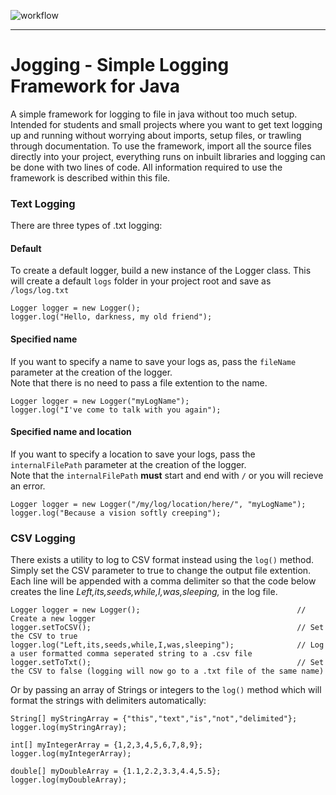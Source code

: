 ![workflow](https://github.com/S010MON/jogging/actions/workflows/linux.yml/badge.svg)

--------------------------------------------------------------------------------------

# Jogging - Simple Logging Framework for Java

A simple framework for logging to file in java without too much setup. Intended for students and small projects where you want to get text logging up and running without worrying about imports, setup files, or trawling through documentation.  To use the framework, import all the source files directly into your project, everything runs on inbuilt libraries and logging can be done with two lines of code.  All information required to use the framework is described within this file.

### Text Logging
There are three types of .txt logging:

#### Default
To create a default logger, build a new instance of the Logger class.
This will create a default `logs` folder in your project root and save as `/logs/log.txt`

    Logger logger = new Logger();
    logger.log("Hello, darkness, my old friend");

#### Specified name
If you want to specify a name to save your logs as, pass the `fileName` parameter at the creation of the logger.  
Note that there is no need to pass a file extention to the name. 

    Logger logger = new Logger("myLogName");
    logger.log("I've come to talk with you again");
    
#### Specified name and location
If you want to specify a location to save your logs, pass the `internalFilePath` parameter at the creation of the logger.  
Note that the `internalFilePath` **must** start and end with `/` or you will recieve an error.

    Logger logger = new Logger("/my/log/location/here/", "myLogName");
    logger.log("Because a vision softly creeping");

### CSV Logging
There exists a utility to log to CSV format instead using the `log()` method.  Simply set the CSV parameter to true to change the output file extention.  Each line will be appended with a comma delimiter so that the code below creates the line _Left,its,seeds,while,I,was,sleeping,_ in the log file. 

    Logger logger = new Logger();                                   // Create a new logger
    logger.setToCSV();                                              // Set the CSV to true
    logger.log("Left,its,seeds,while,I,was,sleeping");              // Log a user formatted comma seperated string to a .csv file
    logger.setToTxt();                                              // Set the CSV to false (logging will now go to a .txt file of the same name)
    
 Or by passing an array of Strings or integers to the `log()` method which will format the strings with delimiters automatically:
 
    String[] myStringArray = {"this","text","is","not","delimited"};
    logger.log(myStringArray);
    
    int[] myIntegerArray = {1,2,3,4,5,6,7,8,9};
    logger.log(myIntegerArray);

    double[] myDoubleArray = {1.1,2.2,3.3,4.4,5.5};
    logger.log(myDoubleArray);
    
